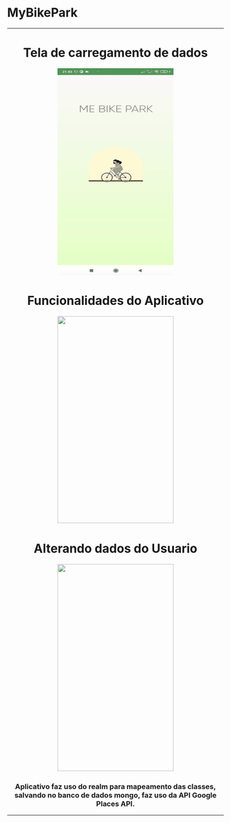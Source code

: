 # MyBikePark

<hr>
<div align="center" >
	<h1>Tela de carregamento de dados</h1>
	<img src="gifMeuApp.gif" width="270" height="480" />
	<h1>Funcionalidades do Aplicativo</h1>
	<img src="permissoesGif01.gif" width="270" height="480" />
	<h1>Alterando dados do Usuario</h1>
	<img src="permissoesGif02.gif" width="270" height="480" />
	<br/>
	<h3>Aplicativo faz uso do realm para mapeamento das classes, salvando no banco de dados mongo, faz uso da API Google Places API.</h3>
 </div>
<hr>
